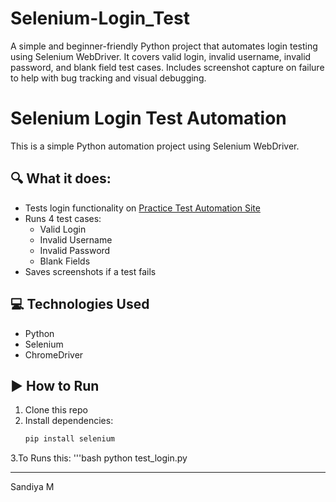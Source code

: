 # Selenium-Login_Test
A simple and beginner-friendly Python project that automates login testing using Selenium WebDriver. It covers valid login, invalid username, invalid password, and blank field test cases. Includes screenshot capture on failure to help with bug tracking and visual debugging.
# Selenium Login Test Automation

This is a simple Python automation project using Selenium WebDriver.

## 🔍 What it does:
- Tests login functionality on [Practice Test Automation Site](https://practicetestautomation.com/practice-test-login/)
- Runs 4 test cases:
  - Valid Login
  - Invalid Username
  - Invalid Password
  - Blank Fields
- Saves screenshots if a test fails

## 💻 Technologies Used
- Python
- Selenium
- ChromeDriver

## ▶️ How to Run
1. Clone this repo
2. Install dependencies:
   ```bash
   pip install selenium
3.To Runs this:
  '''bash
   python test_login.py

---

Sandiya M 
